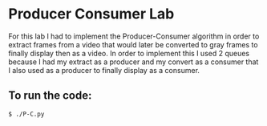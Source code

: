 # Producer Consumer Lab

For this lab I had to implement the Producer-Consumer algorithm in order
to extract frames from a video that would later be converted to gray frames
to finally display then as a video. In order to implement this I used 2 queues
because I had my extract as a producer and my convert as a consumer that I also
used as a producer to finally display as a consumer.

## To run the code:
`$ ./P-C.py`
